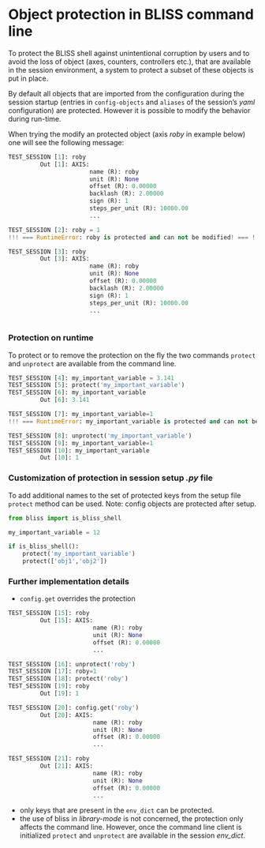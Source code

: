 ﻿# Object protection in BLISS command line

To protect the BLISS shell against unintentional corruption by users and to avoid the loss of object (axes, counters, controllers etc.), that are available in the session environment, a system to protect a subset of these objects is put in place.

By default all objects that are imported from the configuration during the session startup (entries in `config-objects` and `aliases` of the session’s _yaml_ configuration) are protected. However it is possible to modify the behavior during run-time.

When trying the modify an protected object (axis _roby_ in example below) one will see the following message:

```python
TEST_SESSION [1]: roby
         Out [1]: AXIS:
                       name (R): roby
                       unit (R): None
                       offset (R): 0.00000
                       backlash (R): 2.00000
                       sign (R): 1
                       steps_per_unit (R): 10000.00
                       ...                  

TEST_SESSION [2]: roby = 1
!!! === RuntimeError: roby is protected and can not be modified! === !!! ( for more details type cmd 'last_error' )

TEST_SESSION [3]: roby
         Out [3]: AXIS:
                       name (R): roby
                       unit (R): None
                       offset (R): 0.00000
                       backlash (R): 2.00000
                       sign (R): 1
                       steps_per_unit (R): 10000.00
                       ...
                  
```


### Protection on runtime
To protect or to remove the protection on the fly the two commands `protect` and `unprotect` are available from the command line.

```python
TEST_SESSION [4]: my_important_variable = 3.141
TEST_SESSION [5]: protect('my_important_variable')
TEST_SESSION [6]: my_important_variable
         Out [6]: 3.141

TEST_SESSION [7]: my_important_variable=1
!!! === RuntimeError: my_important_variable is protected and can not be modified! === !!! ( for more details type cmd 'last_error' )

TEST_SESSION [8]: unprotect('my_important_variable')
TEST_SESSION [9]: my_important_variable=1
TEST_SESSION [10]: my_important_variable
         Out [10]: 1
```

### Customization of protection in session setup _.py_ file
To add additional names to the set of protected keys from the setup file `protect` method can be used. Note: config objects are protected after setup.


```python
from bliss import is_bliss_shell

my_important_variable = 12

if is_bliss_shell():
    protect('my_important_variable')
    protect(['obj1','obj2'])
```

### Further implementation details
- `config.get` overrides the protection
```python
TEST_SESSION [15]: roby
         Out [15]: AXIS:
                        name (R): roby
                        unit (R): None
                        offset (R): 0.00000
                        ...

TEST_SESSION [16]: unprotect('roby')
TEST_SESSION [17]: roby=1
TEST_SESSION [18]: protect('roby')
TEST_SESSION [19]: roby
         Out [19]: 1

TEST_SESSION [20]: config.get('roby')
         Out [20]: AXIS:
                        name (R): roby
                        unit (R): None
                        offset (R): 0.00000
                        ...

TEST_SESSION [21]: roby
         Out [21]: AXIS:
                        name (R): roby
                        unit (R): None
                        offset (R): 0.00000
                        ...
```
- only keys that are present in the `env_dict` can be protected.
- the use of bliss in _library-mode_ is not concerned, the protection only affects the command line. However, once the command line client is initialized  `protect` and `unprotect` are available in the session _env_dict_.
